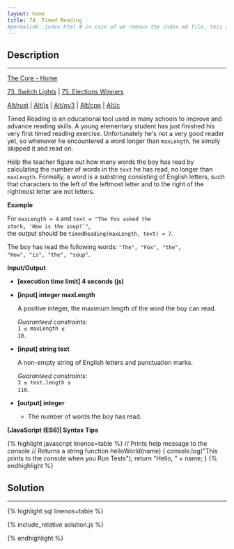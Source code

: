 ```yaml
---
layout: home
title: 74. Timed Reading
#permalink: index.html # in case of we remove the index.md file, this doc will be the index page
---
```


<div class="row">
<div class="columnStmt" markdown="1">

## Description
---

[The Core - Home](../../code-signal-arcade-thecore/README.html)

[73. Switch Lights](../73_switchLights/README.html) | [75. Elections Winners](../75_electionsWinners/README.html)

[Alt/rust](./Alt_rust/README.md) | [Alt/js](./Alt_js/README.html) | [Alt/py3](./Alt_py3/README.md) | [Alt/cpp](./Alt_cpp/README.md) | [Alt/c](./Alt_c/README.md)

Timed Reading is an educational tool used in many schools to improve and advance reading skills. A young elementary student has just finished his very first timed reading exercise. Unfortunately he's not a very good reader yet, so whenever he encountered a word longer than <code>maxLength</code>, he simply skipped it and read on.

Help the teacher figure out how many words the boy has read by calculating the number of words in the <code>text</code> he has read, no longer than <code>maxLength</code>.
Formally, a word is a substring consisting of English letters, such that characters to the left of the leftmost letter and to the right of the rightmost letter are not letters.

**Example**

For <code>maxLength = 4</code> and
<code>text = "The Fox asked the stork, 'How is the soup?'"</code>,<br>the output should be
<code>timedReading(maxLength, text) = 7</code>.

The boy has read the following words: <code>"The", "Fox", "the", "How", "is", "the", "soup"</code>.

</code>

**Input/Output**

- **[execution time limit] 4 seconds (js)**

- **[input] integer maxLength**

  A positive integer, the maximum length of the word the boy can read.<br>

  _Guaranteed constraints:_<br>
  <code>1 ≤ maxLength ≤ 10</code>.

- **[input] string text**

  A non-empty string of English letters and punctuation marks.<br>

  _Guaranteed constraints:_<br>
  <code>3 ≤ text.length ≤ 110</code>.

- **[output] integer**
  - The number of words the boy has read.

**[JavaScript (ES6)] Syntax Tips**

{% highlight javascript linenos=table %}
// Prints help message to the console
// Returns a string
function helloWorld(name) {
console.log("This prints to the console when you Run Tests");
return "Hello, " + name;
}
{% endhighlight %}

</div>
<div class="columnSol" markdown="1">

## Solution

---

{% highlight sql linenos=table %}

{% include_relative solution.js %}

{% endhighlight %}

</div>
</div>
